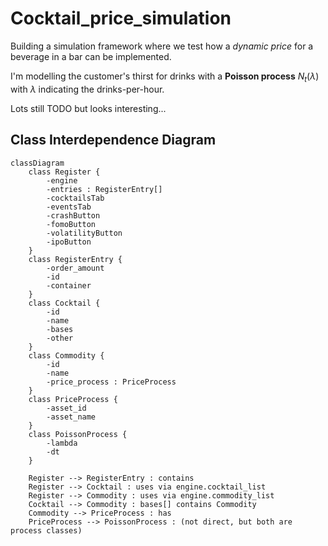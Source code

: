 # Cocktail_price_simulation

Building a simulation framework where we test how a _dynamic price_ for a beverage in a bar can be implemented. 

I'm modelling the customer's thirst for drinks with a **Poisson process** $N_t (\lambda)$ with $\lambda$ indicating the drinks-per-hour.

Lots still TODO but looks interesting...


## Class Interdependence Diagram

```mermaid
classDiagram
    class Register {
        -engine
        -entries : RegisterEntry[]
        -cocktailsTab
        -eventsTab
        -crashButton
        -fomoButton
        -volatilityButton
        -ipoButton
    }
    class RegisterEntry {
        -order_amount
        -id
        -container
    }
    class Cocktail {
        -id
        -name
        -bases
        -other
    }
    class Commodity {
        -id
        -name
        -price_process : PriceProcess
    }
    class PriceProcess {
        -asset_id
        -asset_name
    }
    class PoissonProcess {
        -lambda
        -dt
    }

    Register --> RegisterEntry : contains
    Register --> Cocktail : uses via engine.cocktail_list
    Register --> Commodity : uses via engine.commodity_list
    Cocktail --> Commodity : bases[] contains Commodity 
    Commodity --> PriceProcess : has
    PriceProcess --> PoissonProcess : (not direct, but both are process classes)
``` 
